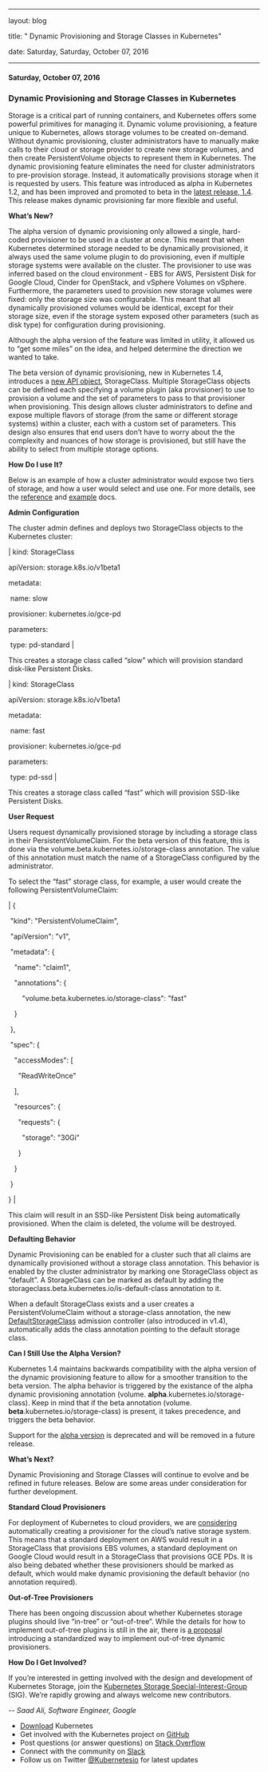 ---

   layout: blog

   title:  " Dynamic Provisioning and Storage Classes in Kubernetes" 

   date:   Saturday,  Saturday, October 07, 2016 
 

   --- 
#### Saturday, October 07, 2016 
### Dynamic Provisioning and Storage Classes in Kubernetes 
  
Storage is a critical part of running containers, and Kubernetes offers some powerful primitives for managing it. Dynamic volume provisioning, a feature unique to Kubernetes, allows storage volumes to be created on-demand. Without dynamic provisioning, cluster administrators have to manually make calls to their cloud or storage provider to create new storage volumes, and then create PersistentVolume objects to represent them in Kubernetes. The dynamic provisioning feature eliminates the need for cluster administrators to pre-provision storage. Instead, it automatically provisions storage when it is requested by users. This feature was introduced as alpha in Kubernetes 1.2, and has been improved and promoted to beta in the [latest release, 1.4](http://blog.kubernetes.io/2016/09/kubernetes-1.4-making-it-easy-to-run-on-kuberentes-anywhere.html). This release makes dynamic provisioning far more flexible and useful.  
  
**What’s New?**  
  
The alpha version of dynamic provisioning only allowed a single, hard-coded provisioner to be used in a cluster at once. This meant that when Kubernetes determined storage needed to be dynamically provisioned, it always used the same volume plugin to do provisioning, even if multiple storage systems were available on the cluster. The provisioner to use was inferred based on the cloud environment - EBS for AWS, Persistent Disk for Google Cloud, Cinder for OpenStack, and vSphere Volumes on vSphere. Furthermore, the parameters used to provision new storage volumes were fixed: only the storage size was configurable. This meant that all dynamically provisioned volumes would be identical, except for their storage size, even if the storage system exposed other parameters (such as disk type) for configuration during provisioning.  
  
Although the alpha version of the feature was limited in utility, it allowed us to “get some miles” on the idea, and helped determine the direction we wanted to take.  
  
The beta version of dynamic provisioning, new in Kubernetes 1.4, introduces a [new API object](http://kubernetes.io/docs/user-guide/persistent-volumes/#storageclasses), StorageClass. Multiple StorageClass objects can be defined each specifying a volume plugin (aka provisioner) to use to provision a volume and the set of parameters to pass to that provisioner when provisioning. This design allows cluster administrators to define and expose multiple flavors of storage (from the same or different storage systems) within a cluster, each with a custom set of parameters. This design also ensures that end users don’t have to worry about the the complexity and nuances of how storage is provisioned, but still have the ability to select from multiple storage options.  
  
**How Do I use It?**  
  
Below is an example of how a cluster administrator would expose two tiers of storage, and how a user would select and use one. For more details, see the [reference](http://kubernetes.io/docs/user-guide/persistent-volumes/#storageclasses) and [example](https://github.com/kubernetes/kubernetes/tree/release-1.4/examples/experimental/persistent-volume-provisioning) docs.  
  
**Admin Configuration**  
  
The cluster admin defines and deploys two StorageClass objects to the Kubernetes cluster:  

| 
kind: StorageClass

apiVersion: storage.k8s.io/v1beta1

metadata:

 &nbsp;name: slow

provisioner: kubernetes.io/gce-pd

parameters:

 &nbsp;type: pd-standard
 |

  
This creates a storage class called “slow” which will provision standard disk-like Persistent Disks.  

| 
kind: StorageClass

apiVersion: storage.k8s.io/v1beta1

metadata:

 &nbsp;name: fast

provisioner: kubernetes.io/gce-pd

parameters:

 &nbsp;type: pd-ssd
 |

  
  
This creates a storage class called “fast” which will provision SSD-like Persistent Disks.  

  

**User Request**

  

Users request dynamically provisioned storage by including a storage class in their PersistentVolumeClaim. For the beta version of this feature, this is done via the volume.beta.kubernetes.io/storage-class annotation. The value of this annotation must match the name of a StorageClass configured by the administrator.

  

To select the “fast” storage class, for example, a user would create the following PersistentVolumeClaim:

  

| 
{

 &nbsp;"kind": "PersistentVolumeClaim",

 &nbsp;"apiVersion": "v1",

 &nbsp;"metadata": {

 &nbsp;&nbsp;&nbsp;"name": "claim1",

 &nbsp;&nbsp;&nbsp;"annotations": {

 &nbsp;&nbsp;&nbsp;&nbsp;&nbsp;&nbsp;&nbsp;"volume.beta.kubernetes.io/storage-class": "fast"

 &nbsp;&nbsp;&nbsp;}

 &nbsp;},

 &nbsp;"spec": {

 &nbsp;&nbsp;&nbsp;"accessModes": [

 &nbsp;&nbsp;&nbsp;&nbsp;&nbsp;"ReadWriteOnce"

 &nbsp;&nbsp;&nbsp;],

 &nbsp;&nbsp;&nbsp;"resources": {

 &nbsp;&nbsp;&nbsp;&nbsp;&nbsp;"requests": {

 &nbsp;&nbsp;&nbsp;&nbsp;&nbsp;&nbsp;&nbsp;"storage": "30Gi"

 &nbsp;&nbsp;&nbsp;&nbsp;&nbsp;}

 &nbsp;&nbsp;&nbsp;}

 &nbsp;}

}
 |

  

  
This claim will result in an SSD-like Persistent Disk being automatically provisioned. When the claim is deleted, the volume will be destroyed.
  

  

**Defaulting Behavior**

  

Dynamic Provisioning can be enabled for a cluster such that all claims are dynamically provisioned without a storage class annotation. This behavior is enabled by the cluster administrator by marking one StorageClass object as “default”. A StorageClass can be marked as default by adding the storageclass.beta.kubernetes.io/is-default-class annotation to it.

  

When a default StorageClass exists and a user creates a PersistentVolumeClaim without a storage-class annotation, the new [DefaultStorageClass](https://github.com/kubernetes/kubernetes/pull/30900) admission controller (also introduced in v1.4), automatically adds the class annotation pointing to the default storage class.

  

**Can I Still Use the Alpha Version?**
  

  

Kubernetes 1.4 maintains backwards compatibility with the alpha version of the dynamic provisioning feature to allow for a smoother transition to the beta version. The alpha behavior is triggered by the existance of the alpha dynamic provisioning annotation (volume. **alpha**.kubernetes.io/storage-class). Keep in mind that if the beta annotation (volume. **beta**.kubernetes.io/storage-class) is present, it takes precedence, and triggers the beta behavior.

  

Support for the [alpha version](https://github.com/kubernetes/kubernetes/blob/master/docs/devel/api_changes.md#alpha-beta-and-stable-versions) is deprecated and will be removed in a future release.

  

**What’s Next?**

  

Dynamic Provisioning and Storage Classes will continue to evolve and be refined in future releases. Below are some areas under consideration for further development.

  

**Standard Cloud Provisioners**

For deployment of Kubernetes to cloud providers, we are [considering](https://github.com/kubernetes/kubernetes/pull/31617/files) automatically creating a provisioner for the cloud’s native storage system. This means that a standard deployment on AWS would result in a StorageClass that provisions EBS volumes, a standard deployment on Google Cloud would result in a StorageClass that provisions GCE PDs. It is also being debated whether these provisioners should be marked as default, which would make dynamic provisioning the default behavior (no annotation required).

  

**Out-of-Tree Provisioners**

There has been ongoing discussion about whether Kubernetes storage plugins should live “in-tree” or “out-of-tree”. While the details for how to implement out-of-tree plugins is still in the air, there is [a proposa](https://github.com/kubernetes/kubernetes/pull/30285)l introducing a standardized way to implement out-of-tree dynamic provisioners.

  

**How Do I Get Involved?**

  

If you’re interested in getting involved with the design and development of Kubernetes Storage, join the [Kubernetes Storage Special-Interest-Group](https://github.com/kubernetes/community/tree/master/sig-storage) (SIG). We’re rapidly growing and always welcome new contributors.

  

_-- Saad Ali, Software Engineer, Google_

  

- [Download](http://get.k8s.io/) Kubernetes
- Get involved with the Kubernetes project on [GitHub](https://github.com/kubernetes/kubernetes)&nbsp;
- Post questions (or answer questions) on [Stack Overflow](http://stackoverflow.com/questions/tagged/kubernetes)&nbsp;
- Connect with the community on [Slack](http://slack.k8s.io/)
- Follow us on Twitter [@Kubernetesio](https://twitter.com/kubernetesio) for latest updates

  

  

  

  

  
